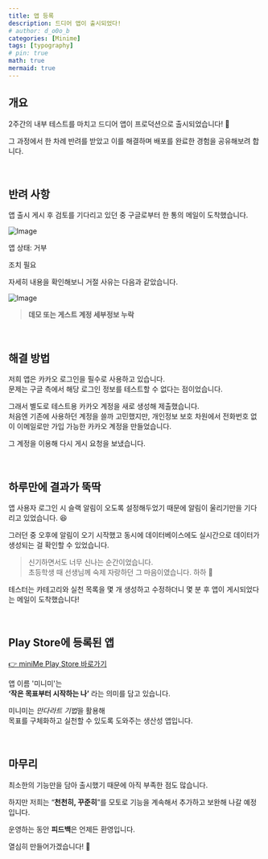 ```yaml
---
title: 앱 등록
description: 드디어 앱이 출시되었다!
# author: d_o0o_b
categories: [Minime]
tags: [typography]
# pin: true
math: true
mermaid: true
---
```


## 개요

2주간의 내부 테스트를 마치고 드디어 앱이 프로덕션으로 출시되었습니다! 🎉

그 과정에서 한 차례 반려를 받았고 이를 해결하며 배포를 완료한 경험을 공유해보려 합니다.


<br/>


## 반려 사항

앱 출시 게시 후 검토를 기다리고 있던 중 구글로부터 한 통의 메일이 도착했습니다.

![Image](https://github.com/user-attachments/assets/2cf29ef4-f80c-452f-9fd6-40c5cb4cf554?raw=true)

앱 상태: 거부  

조치 필요


자세히 내용을 확인해보니 거절 사유는 다음과 같았습니다.

![Image](https://github.com/user-attachments/assets/4693c4f5-c478-44e1-a89f-529c4b132593?raw=true)

> **데모 또는 게스트 계정 세부정보 누락**

<br/>

## 해결 방법

저희 앱은 카카오 로그인을 필수로 사용하고 있습니다.  
문제는 구글 측에서 해당 로그인 정보를 테스트할 수 없다는 점이었습니다.

그래서 별도로 테스트용 카카오 계정을 새로 생성해 제출했습니다.  
처음엔 기존에 사용하던 계정을 쓸까 고민했지만, 개인정보 보호 차원에서 전화번호 없이 이메일로만 가입 가능한 카카오 계정을 만들었습니다.

그 계정을 이용해 다시 게시 요청을 보냈습니다.

<br/>

## 하루만에 결과가 뚝딱

앱 사용자 로그인 시 슬랙 알림이 오도록 설정해두었기 때문에 알림이 울리기만을 기다리고 있었습니다. 😆

그러던 중 오후에 알림이 오기 시작했고 동시에 데이터베이스에도 실시간으로 데이터가 생성되는 걸 확인할 수 있었습니다.

> 신기하면서도 너무 신나는 순간이었습니다.  
> 초등학생 때 선생님께 숙제 자랑하던 그 마음이였습니다. 하하 🥹

테스터는 카테고리와 실천 목록을 몇 개 생성하고 수정하더니 몇 분 후 앱이 게시되었다는 메일이 도착했습니다!

<br/>

## Play Store에 등록된 앱

[👉 miniMe Play Store 바로가기](https://play.google.com/store/apps/details?id=com.chajimin.minime)

앱 이름 '미니미'는  
**‘작은 목표부터 시작하는 나’** 라는 의미를 담고 있습니다.

미니미는 *만다라트 기법*을 활용해  
목표를 구체화하고 실천할 수 있도록 도와주는 생산성 앱입니다.

<br/>

## 마무리

최소한의 기능만을 담아 출시했기 때문에 아직 부족한 점도 많습니다.

하지만 저희는 “**천천히, 꾸준히**”를 모토로 기능을 계속해서 추가하고 보완해 나갈 예정입니다.

운영하는 동안 **피드백**은 언제든 환영입니다.  

열심히 만들어가겠습니다! 🫡


